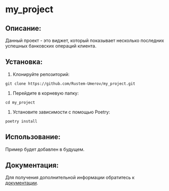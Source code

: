# my_project

## Описание:

Данный проект - это виджет, который показывает несколько последних успешных банковских операций клиента.

## Установка:

1. Клонируйте репозиторий:
```
git clone https://github.com/Rustem-Umerov/my_project.git
```
1. Перейдите в корневую папку:
```
cd my_project
```
1. Установите зависимости с помощью Poetry:
```
poetry install
```

## Использование:

Пример будет добавлен в будущем.

## Документация:

Для получения дополнительной информации обратитесь к [документации](README.md).